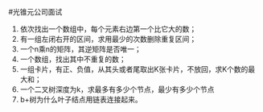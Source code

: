 #光锥元公司面试
1. 依次找出一个数组中，每个元素右边第一个比它大的数；
2. 有一组左闭右开的区间，求用最少的次数删除重复区间；
3. 一个n乘n的矩阵，其逆矩阵是否唯一；
4. 一个数组，找出其中不重复的数；
5. 一组卡片，有正、负值，从其头或者尾取出K张卡片，不放回，求K个数的最大和；
6. 一个二叉树深度为k，求最多有多少个节点，最少有多少个节点
7. b+树为什么叶子结点用链表连接起来。
